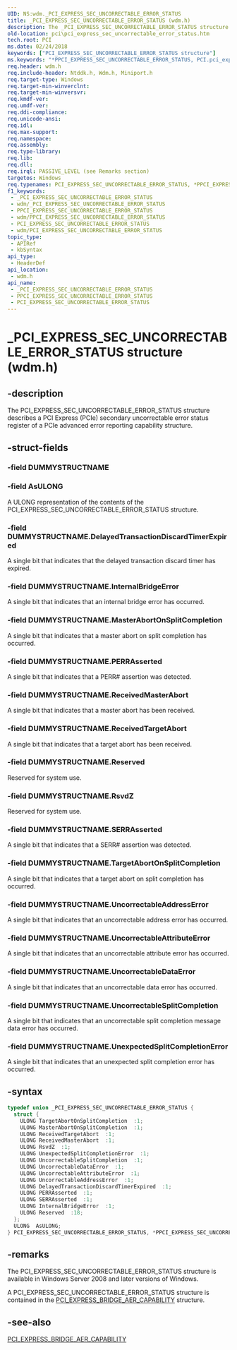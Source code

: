 ```yaml
---
UID: NS:wdm._PCI_EXPRESS_SEC_UNCORRECTABLE_ERROR_STATUS
title: _PCI_EXPRESS_SEC_UNCORRECTABLE_ERROR_STATUS (wdm.h)
description: The _PCI_EXPRESS_SEC_UNCORRECTABLE_ERROR_STATUS structure (wdm.h) describes a PCI Express (PCIe) secondary uncorrectable error status register.
old-location: pci\pci_express_sec_uncorrectable_error_status.htm
tech.root: PCI
ms.date: 02/24/2018
keywords: ["PCI_EXPRESS_SEC_UNCORRECTABLE_ERROR_STATUS structure"]
ms.keywords: "*PPCI_EXPRESS_SEC_UNCORRECTABLE_ERROR_STATUS, PCI.pci_express_sec_uncorrectable_error_status, PCI_EXPRESS_SEC_UNCORRECTABLE_ERROR_STATUS, PCI_EXPRESS_SEC_UNCORRECTABLE_ERROR_STATUS union [Buses], PPCI_EXPRESS_SEC_UNCORRECTABLE_ERROR_STATUS, PPCI_EXPRESS_SEC_UNCORRECTABLE_ERROR_STATUS union pointer [Buses], _PCI_EXPRESS_SEC_UNCORRECTABLE_ERROR_STATUS, pci_struct_cb52bea2-b001-47a7-bad9-9816787133d3.xml, wdm/PCI_EXPRESS_SEC_UNCORRECTABLE_ERROR_STATUS, wdm/PPCI_EXPRESS_SEC_UNCORRECTABLE_ERROR_STATUS"
req.header: wdm.h
req.include-header: Ntddk.h, Wdm.h, Miniport.h
req.target-type: Windows
req.target-min-winverclnt: 
req.target-min-winversvr: 
req.kmdf-ver: 
req.umdf-ver: 
req.ddi-compliance: 
req.unicode-ansi: 
req.idl: 
req.max-support: 
req.namespace: 
req.assembly: 
req.type-library: 
req.lib: 
req.dll: 
req.irql: PASSIVE_LEVEL (see Remarks section)
targetos: Windows
req.typenames: PCI_EXPRESS_SEC_UNCORRECTABLE_ERROR_STATUS, *PPCI_EXPRESS_SEC_UNCORRECTABLE_ERROR_STATUS
f1_keywords:
 - _PCI_EXPRESS_SEC_UNCORRECTABLE_ERROR_STATUS
 - wdm/_PCI_EXPRESS_SEC_UNCORRECTABLE_ERROR_STATUS
 - PPCI_EXPRESS_SEC_UNCORRECTABLE_ERROR_STATUS
 - wdm/PPCI_EXPRESS_SEC_UNCORRECTABLE_ERROR_STATUS
 - PCI_EXPRESS_SEC_UNCORRECTABLE_ERROR_STATUS
 - wdm/PCI_EXPRESS_SEC_UNCORRECTABLE_ERROR_STATUS
topic_type:
 - APIRef
 - kbSyntax
api_type:
 - HeaderDef
api_location:
 - wdm.h
api_name:
 - _PCI_EXPRESS_SEC_UNCORRECTABLE_ERROR_STATUS
 - PPCI_EXPRESS_SEC_UNCORRECTABLE_ERROR_STATUS
 - PCI_EXPRESS_SEC_UNCORRECTABLE_ERROR_STATUS
---
```


# _PCI_EXPRESS_SEC_UNCORRECTABLE_ERROR_STATUS structure (wdm.h)


## -description

The PCI_EXPRESS_SEC_UNCORRECTABLE_ERROR_STATUS structure describes a PCI Express (PCIe) secondary uncorrectable error status register of a PCIe advanced error reporting capability structure.

## -struct-fields

### -field DUMMYSTRUCTNAME

### -field AsULONG

A ULONG representation of the contents of the PCI_EXPRESS_SEC_UNCORRECTABLE_ERROR_STATUS structure.


### -field DUMMYSTRUCTNAME.DelayedTransactionDiscardTimerExpired

A single bit that indicates that the delayed transaction discard timer has expired.


### -field DUMMYSTRUCTNAME.InternalBridgeError

A single bit that indicates that an internal bridge error has occurred.


### -field DUMMYSTRUCTNAME.MasterAbortOnSplitCompletion

A single bit that indicates that a master abort on split completion has occurred.


### -field DUMMYSTRUCTNAME.PERRAsserted

A single bit that indicates that a PERR# assertion was detected.


### -field DUMMYSTRUCTNAME.ReceivedMasterAbort

A single bit that indicates that a master abort has been received.


### -field DUMMYSTRUCTNAME.ReceivedTargetAbort

A single bit that indicates that a target abort has been received.


### -field DUMMYSTRUCTNAME.Reserved

Reserved for system use.


### -field DUMMYSTRUCTNAME.RsvdZ

Reserved for system use.


### -field DUMMYSTRUCTNAME.SERRAsserted

A single bit that indicates that a SERR# assertion was detected.


### -field DUMMYSTRUCTNAME.TargetAbortOnSplitCompletion

A single bit that indicates that a target abort on split completion has occurred.


### -field DUMMYSTRUCTNAME.UncorrectableAddressError

A single bit that indicates that an uncorrectable address error has occurred.


### -field DUMMYSTRUCTNAME.UncorrectableAttributeError

A single bit that indicates that an uncorrectable attribute error has occurred.


### -field DUMMYSTRUCTNAME.UncorrectableDataError

A single bit that indicates that an uncorrectable data error has occurred.


### -field DUMMYSTRUCTNAME.UncorrectableSplitCompletion

A single bit that indicates that an uncorrectable split completion message data error has occurred.


### -field DUMMYSTRUCTNAME.UnexpectedSplitCompletionError

A single bit that indicates that an unexpected split completion error has occurred.

## -syntax

```cpp
typedef union _PCI_EXPRESS_SEC_UNCORRECTABLE_ERROR_STATUS {
  struct {
    ULONG TargetAbortOnSplitCompletion  :1;
    ULONG MasterAbortOnSplitCompletion  :1;
    ULONG ReceivedTargetAbort  :1;
    ULONG ReceivedMasterAbort  :1;
    ULONG RsvdZ  :1;
    ULONG UnexpectedSplitCompletionError  :1;
    ULONG UncorrectableSplitCompletion  :1;
    ULONG UncorrectableDataError  :1;
    ULONG UncorrectableAttributeError  :1;
    ULONG UncorrectableAddressError  :1;
    ULONG DelayedTransactionDiscardTimerExpired  :1;
    ULONG PERRAsserted  :1;
    ULONG SERRAsserted  :1;
    ULONG InternalBridgeError  :1;
    ULONG Reserved  :18;
  };
  ULONG  AsULONG;
} PCI_EXPRESS_SEC_UNCORRECTABLE_ERROR_STATUS, *PPCI_EXPRESS_SEC_UNCORRECTABLE_ERROR_STATUS;
```

## -remarks

The PCI_EXPRESS_SEC_UNCORRECTABLE_ERROR_STATUS structure is available in Windows Server 2008 and later versions of Windows.

A PCI_EXPRESS_SEC_UNCORRECTABLE_ERROR_STATUS structure is contained in the <a href="/windows-hardware/drivers/ddi/wdm/ns-wdm-_pci_express_bridge_aer_capability">PCI_EXPRESS_BRIDGE_AER_CAPABILITY</a> structure.

## -see-also

<a href="/windows-hardware/drivers/ddi/wdm/ns-wdm-_pci_express_bridge_aer_capability">PCI_EXPRESS_BRIDGE_AER_CAPABILITY</a>

